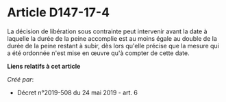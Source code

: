 # Article D147-17-4

La décision de libération sous contrainte peut intervenir avant la date à laquelle la durée de la peine accomplie est au
moins égale au double de la durée de la peine restant à subir, dès lors qu'elle précise que la mesure qui a été ordonnée
n'est mise en œuvre qu'à compter de cette date.

**Liens relatifs à cet article**

_Créé par_:

  - Décret n°2019-508 du 24 mai 2019 - art. 6
